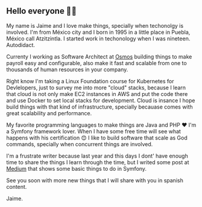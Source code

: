 ## Hello everyone ✌🏼

My name is Jaime and I love make things, specially when techonolgy is involved. 
I'm from México city and I born in 1995 in a little place in Puebla, México call Atzitzintla. I started work in techonology when I was nineteen. Autodidact.

Currenty I working as Software Architect at [Osmos](https://osmos.mx) building things to make payroll easy and configurable, also make it fast and scalable from one to thousands of human resources in your company. 

Right know I'm taking a Linux Foundation course for Kubernetes for Devlelopers, just to survey me into more "cloud" stacks, because I learn that cloud is not only make EC2 instances in AWS and put the code there and use Docker to set local stacks for development. Cloud is insance I hope build things with that kind of infrastructure, specially becauase comes with great scalability and performance. 

My favorite programming languages to make things are Java and PHP ❤️
I'm a Symfony framework lover. When I have some free time will see what happens with his certification 😊
I like to build software that scale as God commands, specially when concurrent things are involved. 

I'm a frustrate writer because last year and this days I dont' have enough time to share the things I learn through the time, but I writed some post at [Medium](https://medium.com/@jaimeramirezc) that shows some basic things to do in Symfony. 


See you soon with more new things that I will share with you in spanish content. 


Jaime.
<!--
**mrljaime/mrljaime** is a ✨ _special_ ✨ repository because its `README.md` (this file) appears on your GitHub profile.

Here are some ideas to get you started:

- 🔭 I’m currently working on ...
- 🌱 I’m currently learning ...
- 👯 I’m looking to collaborate on ...
- 🤔 I’m looking for help with ...
- 💬 Ask me about ...
- 📫 How to reach me: ...
- 😄 Pronouns: ...
- ⚡ Fun fact: ...
-->
